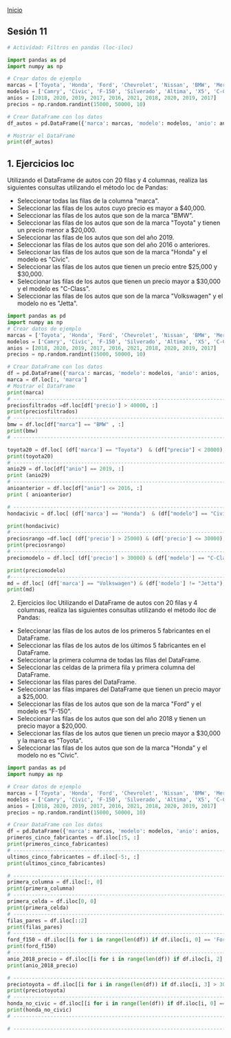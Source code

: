 <!-- No borrar o modificar -->
[Inicio](./index.md)

## Sesión 11 


<!-- Su documentación aquí -->




```python
# Actividad: Filtros en pandas (loc-iloc)

import pandas as pd
import numpy as np

# Crear datos de ejemplo
marcas = ['Toyota', 'Honda', 'Ford', 'Chevrolet', 'Nissan', 'BMW', 'Mercedes-Benz', 'Audi', 'Volkswagen', 'Hyundai']
modelos = ['Camry', 'Civic', 'F-150', 'Silverado', 'Altima', 'X5', 'C-Class', 'A4', 'Jetta', 'Elantra']
anios = [2018, 2020, 2019, 2017, 2016, 2021, 2018, 2020, 2019, 2017]
precios = np.random.randint(15000, 50000, 10)

# Crear DataFrame con los datos
df_autos = pd.DataFrame({'marca': marcas, 'modelo': modelos, 'anio': anios, 'precio': precios})

# Mostrar el DataFrame
print(df_autos)
```

## 1. Ejercicios loc
Utilizando el DataFrame de autos con 20 filas y 4 columnas, realiza las siguientes consultas utilizando el método loc de Pandas:

- Seleccionar todas las filas de la columna "marca".
- Seleccionar las filas de los autos cuyo precio es mayor a $40,000.
- Seleccionar las filas de los autos que son de la marca "BMW".
- Seleccionar las filas de los autos que son de la marca "Toyota" y tienen un precio menor a $20,000.
- Seleccionar las filas de los autos que son del año 2019.
- Seleccionar las filas de los autos que son del año 2016 o anteriores.
- Seleccionar las filas de los autos que son de la marca "Honda" y el modelo es "Civic".
- Seleccionar las filas de los autos que tienen un precio entre $25,000 y $30,000.
- Seleccionar las filas de los autos que tienen un precio mayor a $30,000 y el modelo es "C-Class".
- Seleccionar las filas de los autos que son de la marca "Volkswagen" y el modelo no es "Jetta".


```python 
import pandas as pd
import numpy as np
# Crear datos de ejemplo
marcas = ['Toyota', 'Honda', 'Ford', 'Chevrolet', 'Nissan', 'BMW', 'Mercedes-Benz', 'Audi', 'Volkswagen', 'Hyundai']
modelos = ['Camry', 'Civic', 'F-150', 'Silverado', 'Altima', 'X5', 'C-Class', 'A4', 'Jetta', 'Elantra']
anios = [2018, 2020, 2019, 2017, 2016, 2021, 2018, 2020, 2019, 2017]
precios = np.random.randint(15000, 50000, 10)

# Crear DataFrame con los datos
df = pd.DataFrame({'marca': marcas, 'modelo': modelos, 'anio': anios, 'precio': precios})
marca = df.loc[:, 'marca']
# Mostrar el DataFrame
print(marca)
# -----------------------------------------------------------------------------------------------------------------------------------------------
preciosfiltrados =df.loc[df['precio'] > 40000, :]
print(preciosfiltrados)
# -----------------------------------------------------------------------------------------------------------------------------------------------
bmw = df.loc[df["marca"] == "BMW" , :]
print(bmw)
# -----------------------------------------------------------------------------------------------------------------------------------------------

toyota20 = df.loc[ (df['marca'] == "Toyota")  & (df["precio"] < 20000), :]
print(toyota20)
# -----------------------------------------------------------------------------------------------------------------------------------------------
anio29 = df.loc[df["anio"] == 2019, :]
print (anio29)
# -----------------------------------------------------------------------------------------------------------------------------------------------
anioanterior = df.loc[df["anio"] <= 2016, :]
print ( anioanterior)

# -----------------------------------------------------------------------------------------------------------------------------------------------
hondacivic = df.loc[ (df['marca'] == "Honda")  & (df["modelo"] == "Civic"), :]

print(hondacivic)
# -----------------------------------------------------------------------------------------------------------------------------------------------
preciosrango =df.loc[ (df['precio'] > 25000) & (df['precio'] <= 30000), :]
print(preciosrango)
# -------------------------------------------------------------------------------------------------------
preciomodelo = df.loc[ (df['precio'] > 30000) & (df['modelo'] == "C-Class"), :]

print(preciomodelo)
#--------------------------------------------------------------------------------------------------------
md = df.loc[ (df['marca'] == "Volkswagen") & (df['modelo'] != "Jetta"), :]
print(md)
```

2. Ejercicios iloc
Utilizando el DataFrame de autos con 20 filas y 4 columnas, realiza las siguientes consultas utilizando el método iloc de Pandas:

- Seleccionar las filas de los autos de los primeros 5 fabricantes en el DataFrame.
- Seleccionar las filas de los autos de los últimos 5 fabricantes en el DataFrame.
- Seleccionar la primera columna de todas las filas del DataFrame.
- Seleccionar las celdas de la primera fila y primera columna del DataFrame.
- Seleccionar las filas pares del DataFrame.
- Seleccionar las filas impares del DataFrame que tienen un precio mayor a $25,000.
- Seleccionar las filas de los autos que son de la marca "Ford" y el modelo es "F-150".
- Seleccionar las filas de los autos que son del año 2018 y tienen un precio mayor a $20,000.
- Seleccionar las filas de los autos que tienen un precio mayor a $30,000 y la marca es "Toyota".
- Seleccionar las filas de los autos que son de la marca "Honda" y el modelo no es "Civic".

```python
import pandas as pd
import numpy as np

# Crear datos de ejemplo
marcas = ['Toyota', 'Honda', 'Ford', 'Chevrolet', 'Nissan', 'BMW', 'Mercedes-Benz', 'Audi', 'Volkswagen', 'Hyundai']
modelos = ['Camry', 'Civic', 'F-150', 'Silverado', 'Altima', 'X5', 'C-Class', 'A4', 'Jetta', 'Elantra']
anios = [2018, 2020, 2019, 2017, 2016, 2021, 2018, 2020, 2019, 2017]
precios = np.random.randint(15000, 50000, 10)

# Crear DataFrame con los datos
df = pd.DataFrame({'marca': marcas, 'modelo': modelos, 'anio': anios, 'precio': precios})
primeros_cinco_fabricantes = df.iloc[:5, :]
print(primeros_cinco_fabricantes)
# -----------------------------------------------------------------------------------------------------------------------------------------------
ultimos_cinco_fabricantes = df.iloc[-5:, :]
print(ultimos_cinco_fabricantes)

# -----------------------------------------------------------------------------------------------------------------------------------------------
primera_columna = df.iloc[:, 0]
print(primera_columna)
# -----------------------------------------------------------------------------------------------------------------------------------------------
primera_celda = df.iloc[0, 0]
print(primera_celda)
# -----------------------------------------------------------------------------------------------------------------------------------------------
filas_pares = df.iloc[::2]
print(filas_pares)
# -----------------------------------------------------------------------------------------------------------------------------------------------
ford_f150 = df.iloc[[i for i in range(len(df)) if df.iloc[i, 0] == 'Ford' and df.iloc[i, 1] == 'F-150'], :]
print(ford_f150)
# -----------------------------------------------------------------------------------------------------------------------------------------------
anio_2018_precio = df.iloc[[i for i in range(len(df)) if df.iloc[i, 2] == 2018 and df.iloc[i, 3] > 20000], :]
print(anio_2018_precio)

# -----------------------------------------------------------------------------------------------------------------------------------------------
preciotoyota = df.iloc[[i for i in range(len(df)) if df.iloc[i, 3] > 30000 and df.iloc[i, 0] == 'Toyota'], :]
print(preciotoyota)
# -----------------------------------------------------------------------------------------------------------------------------------------------
honda_no_civic = df.iloc[[i for i in range(len(df)) if df.iloc[i, 0] == 'Honda' and df.iloc[i, 1] != 'Civic'], :]
print(honda_no_civic)
# -----------------------------------------------------------------------------------------------------------------------------------------------

# -----------------------------------------------------------------------------------------------------------------------------------------------
```


